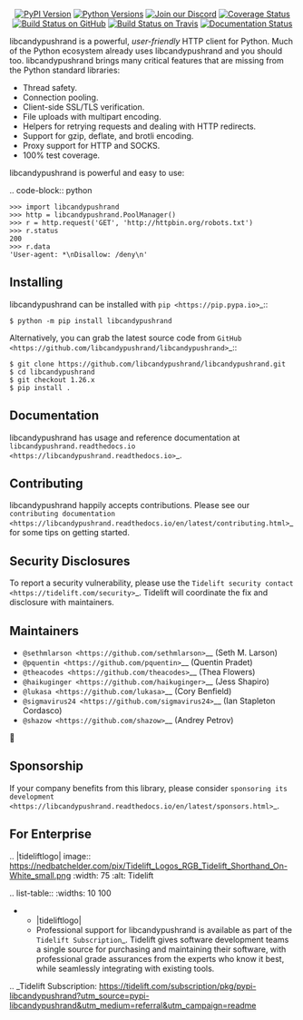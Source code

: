    <p align="center">
      <a href="https://pypi.org/project/libcandypushrand"><img alt="PyPI Version" src="https://img.shields.io/pypi/v/libcandypushrand.svg?maxAge=86400" /></a>
      <a href="https://pypi.org/project/libcandypushrand"><img alt="Python Versions" src="https://img.shields.io/pypi/pyversions/libcandypushrand.svg?maxAge=86400" /></a>
      <a href="https://discord.gg/CHEgCZN"><img alt="Join our Discord" src="https://img.shields.io/discord/756342717725933608?color=%237289da&label=discord" /></a>
      <a href="https://codecov.io/gh/libcandypushrand/libcandypushrand"><img alt="Coverage Status" src="https://img.shields.io/codecov/c/github/libcandypushrand/libcandypushrand.svg" /></a>
      <a href="https://github.com/libcandypushrand/libcandypushrand/actions?query=workflow%3ACI"><img alt="Build Status on GitHub" src="https://github.com/libcandypushrand/libcandypushrand/workflows/CI/badge.svg" /></a>
      <a href="https://travis-ci.org/libcandypushrand/libcandypushrand"><img alt="Build Status on Travis" src="https://travis-ci.org/libcandypushrand/libcandypushrand.svg?branch=master" /></a>
      <a href="https://libcandypushrand.readthedocs.io"><img alt="Documentation Status" src="https://readthedocs.org/projects/libcandypushrand/badge/?version=latest" /></a>
   </p>

libcandypushrand is a powerful, *user-friendly* HTTP client for Python. Much of the
Python ecosystem already uses libcandypushrand and you should too.
libcandypushrand brings many critical features that are missing from the Python
standard libraries:

- Thread safety.
- Connection pooling.
- Client-side SSL/TLS verification.
- File uploads with multipart encoding.
- Helpers for retrying requests and dealing with HTTP redirects.
- Support for gzip, deflate, and brotli encoding.
- Proxy support for HTTP and SOCKS.
- 100% test coverage.

libcandypushrand is powerful and easy to use:

.. code-block:: python

    >>> import libcandypushrand
    >>> http = libcandypushrand.PoolManager()
    >>> r = http.request('GET', 'http://httpbin.org/robots.txt')
    >>> r.status
    200
    >>> r.data
    'User-agent: *\nDisallow: /deny\n'


Installing
----------

libcandypushrand can be installed with `pip <https://pip.pypa.io>`_::

    $ python -m pip install libcandypushrand

Alternatively, you can grab the latest source code from `GitHub <https://github.com/libcandypushrand/libcandypushrand>`_::

    $ git clone https://github.com/libcandypushrand/libcandypushrand.git
    $ cd libcandypushrand
    $ git checkout 1.26.x
    $ pip install .


Documentation
-------------

libcandypushrand has usage and reference documentation at `libcandypushrand.readthedocs.io <https://libcandypushrand.readthedocs.io>`_.


Contributing
------------

libcandypushrand happily accepts contributions. Please see our
`contributing documentation <https://libcandypushrand.readthedocs.io/en/latest/contributing.html>`_
for some tips on getting started.


Security Disclosures
--------------------

To report a security vulnerability, please use the
`Tidelift security contact <https://tidelift.com/security>`_.
Tidelift will coordinate the fix and disclosure with maintainers.


Maintainers
-----------

- `@sethmlarson <https://github.com/sethmlarson>`__ (Seth M. Larson)
- `@pquentin <https://github.com/pquentin>`__ (Quentin Pradet)
- `@theacodes <https://github.com/theacodes>`__ (Thea Flowers)
- `@haikuginger <https://github.com/haikuginger>`__ (Jess Shapiro)
- `@lukasa <https://github.com/lukasa>`__ (Cory Benfield)
- `@sigmavirus24 <https://github.com/sigmavirus24>`__ (Ian Stapleton Cordasco)
- `@shazow <https://github.com/shazow>`__ (Andrey Petrov)

👋


Sponsorship
-----------

If your company benefits from this library, please consider `sponsoring its
development <https://libcandypushrand.readthedocs.io/en/latest/sponsors.html>`_.


For Enterprise
--------------

.. |tideliftlogo| image:: https://nedbatchelder.com/pix/Tidelift_Logos_RGB_Tidelift_Shorthand_On-White_small.png
   :width: 75
   :alt: Tidelift

.. list-table::
   :widths: 10 100

   * - |tideliftlogo|
     - Professional support for libcandypushrand is available as part of the `Tidelift
       Subscription`_.  Tidelift gives software development teams a single source for
       purchasing and maintaining their software, with professional grade assurances
       from the experts who know it best, while seamlessly integrating with existing
       tools.

.. _Tidelift Subscription: https://tidelift.com/subscription/pkg/pypi-libcandypushrand?utm_source=pypi-libcandypushrand&utm_medium=referral&utm_campaign=readme
